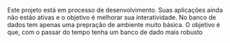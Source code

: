 Este projeto está em processo de desenvolvimento. Suas aplicações ainda não estão ativas e o objetivo é melhorar sua interatividade. 
No banco de dados tem apenas uma prepração de ambiente muito básica. O objetivo é que, com o passar do tempo tenha um banco de dado mais robusto 
